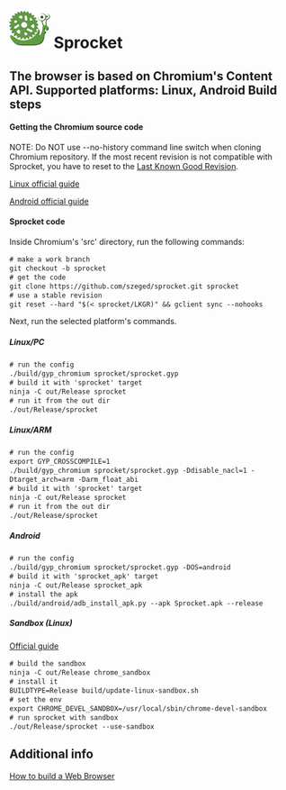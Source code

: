 ![](android/java/res/mipmap-hdpi/app_icon.png) Sprocket
========
The browser is based on Chromium's Content API.
Supported platforms: Linux, Android
Build steps
-------------
#### Getting the Chromium source code
NOTE: Do NOT use --no-history command line switch when cloning Chromium repository. If the most recent revision is not compatible with Sprocket, you have to reset to the [Last Known Good Revision](https://github.com/szeged/sprocket/blob/master/LKGR "Last Known Good Revision").

[Linux official guide](http://dev.chromium.org/developers/how-tos/get-the-code "Get the code")

[Android official guide](https://code.google.com/p/chromium/wiki/AndroidBuildInstructions "Android Instructions")
#### Sprocket code
Inside Chromium's 'src' directory, run the following commands:
```shell
# make a work branch
git checkout -b sprocket
# get the code
git clone https://github.com/szeged/sprocket.git sprocket
# use a stable revision
git reset --hard "$(< sprocket/LKGR)" && gclient sync --nohooks
```
Next, run the selected platform's commands.
##### Linux/PC
```shell
# run the config
./build/gyp_chromium sprocket/sprocket.gyp
# build it with 'sprocket' target
ninja -C out/Release sprocket
# run it from the out dir
./out/Release/sprocket
```
##### Linux/ARM
```shell
# run the config
export GYP_CROSSCOMPILE=1
./build/gyp_chromium sprocket/sprocket.gyp -Ddisable_nacl=1 -Dtarget_arch=arm -Darm_float_abi
# build it with 'sprocket' target
ninja -C out/Release sprocket
# run it from the out dir
./out/Release/sprocket
```
##### Android
```shell
# run the config
./build/gyp_chromium sprocket/sprocket.gyp -DOS=android
# build it with 'sprocket_apk' target
ninja -C out/Release sprocket_apk
# install the apk
./build/android/adb_install_apk.py --apk Sprocket.apk --release
```
##### Sandbox (Linux)
[Official guide](https://code.google.com/p/chromium/wiki/LinuxSUIDSandboxDevelopment "Sandbox")
```shell
# build the sandbox
ninja -C out/Release chrome_sandbox
# install it
BUILDTYPE=Release build/update-linux-sandbox.sh
# set the env
export CHROME_DEVEL_SANDBOX=/usr/local/sbin/chrome-devel-sandbox
# run sprocket with sandbox
./out/Release/sprocket --use-sandbox
```
Additional info
---------------
[How to build a Web Browser](https://docs.google.com/document/d/1Uwvjy5Mj_CMIoLPbKo_kcdVVyrF9waocZQ1vJMuIj54 "How to build a Web Browser")
